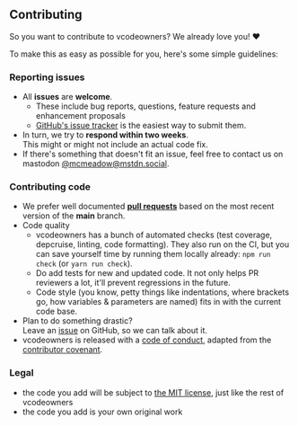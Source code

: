 ## Contributing

So you want to contribute to vcodeowners? We already love you! :heart:

To make this as easy as possible for you, here's some simple guidelines:

### Reporting issues

- All **issues** are **welcome**.
  - These include bug reports, questions, feature requests and enhancement
    proposals
  - [GitHub's issue tracker](https://github.com/sverweij/vcodeowners/issues)
    is the easiest way to submit them.
- In turn, we try to **respond within two weeks**.  
  This might or might not include an actual code fix.
- If there's something that doesn't fit an issue, feel free to contact us on
  mastodon [@mcmeadow@mstdn.social](https://mstdn.social/@mcmeadow).

### Contributing code

- We prefer well documented
  **[pull requests](https://help.github.com/articles/creating-a-pull-request/)**
  based on the most recent version of the **main** branch.
- Code quality
  - vcodeowners has a bunch of automated checks (test coverage, depcruise,
    linting, code formatting). They also run on the CI, but you can save yourself
    time by running them locally already: `npm run check` (or `yarn run check`).
  - Do add tests for new and updated code. It not only helps PR reviewers a lot,
    it'll prevent regressions in the future.
  - Code style (you know, petty things like indentations, where brackets go,
    how variables & parameters are named) fits in with the current code base.
- Plan to do something drastic?  
  Leave an [issue](https://github.com/sverweij/vcodeowners/issues/new/choose)
  on GitHub, so we can talk about it.
- vcodeowners is released with a [code of conduct](../CODE_OF_CONDUCT.md), adapted
  from the [contributor covenant](http://contributor-covenant.org/).

### Legal

- the code you add will be subject to
  [the MIT license](../LICENSE), just like the rest of vcodeowners
- the code you add is your own original work
